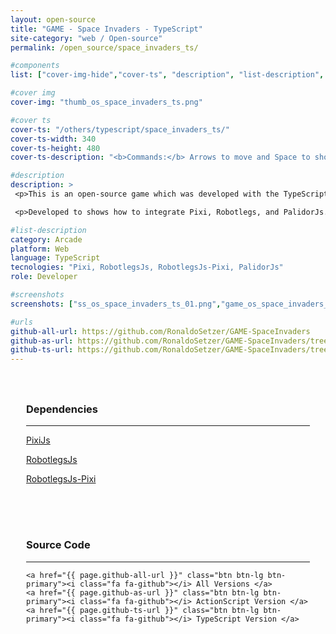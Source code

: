 ```yaml
---
layout: open-source
title: "GAME - Space Invaders - TypeScript"
site-category: "web / Open-source"
permalink: /open_source/space_invaders_ts/

#components
list: ["cover-img-hide","cover-ts", "description", "list-description", "content", "screenshots"]

#cover img
cover-img: "thumb_os_space_invaders_ts.png"

#cover ts
cover-ts: "/others/typescript/space_invaders_ts/"
cover-ts-width: 340
cover-ts-height: 480
cover-ts-description: "<b>Commands:</b> Arrows to move and Space to shoot or W, S ,D"

#description
description: >
 <p>This is an open-source game which was developed with the TypeScript language and all sources are available on GitHub.</p>

 <p>Developed to shows how to integrate Pixi, Robotlegs, and PalidorJs.</p>

#list-description
category: Arcade
platform: Web
language: TypeScript
tecnologies: "Pixi, RobotlegsJs, RobotlegsJs-Pixi, PalidorJs"
role: Developer

#screenshots
screenshots: ["ss_os_space_invaders_ts_01.png","game_os_space_invaders_ts.png"]

#urls
github-all-url: https://github.com/RonaldoSetzer/GAME-SpaceInvaders
github-as-url: https://github.com/RonaldoSetzer/GAME-SpaceInvaders/tree/master/actionscript-spaceinvaders
github-ts-url: https://github.com/RonaldoSetzer/GAME-SpaceInvaders/tree/master/typescript-spaceinvaders
---
```

<div class="row text-center" style="padding: 25px 25px 25px 25px;">
    <h3 class="text-center">Dependencies</h3>
    <hr class="star-primary">
    <p><a href="http://www.pixijs.com/">PixiJs</a></p>
    <p><a href="https://github.com/GoodgameStudios/RobotlegsJS">RobotlegsJs</a></p>
    <p><a href="https://github.com/GoodgameStudios/RobotlegsJS-Pixi">RobotlegsJs-Pixi</a></p> 
</div>

<div class="row text-center" style="padding: 25px 25px 25px 25px;">
    <h3>Source Code</h3>
    <hr class="star-primary">

    <a href="{{ page.github-all-url }}" class="btn btn-lg btn-primary"><i class="fa fa-github"></i> All Versions </a>
    <a href="{{ page.github-as-url }}" class="btn btn-lg btn-primary"><i class="fa fa-github"></i> ActionScript Version </a>
    <a href="{{ page.github-ts-url }}" class="btn btn-lg btn-primary"><i class="fa fa-github"></i> TypeScript Version </a>
</div>
